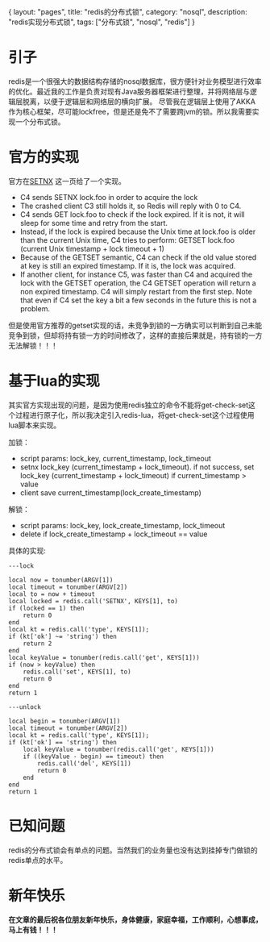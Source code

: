 {
layout: "pages",
title: "redis的分布式锁",
category: "nosql",
description: "redis实现分布式锁",
tags: ["分布式锁", "nosql", "redis"]
}

# 引子

redis是一个很强大的数据结构存储的nosql数据库，很方便针对业务模型进行效率的优化。最近我的工作是负责对现有Java服务器框架进行整理，并将网络层与逻辑层脱离，以便于逻辑层和网络层的横向扩展。
尽管我在逻辑层上使用了AKKA作为核心框架，尽可能lockfree，但是还是免不了需要跨jvm的锁。所以我需要实现一个分布式锁。

# 官方的实现
官方在[SETNX](http://redis.io/commands/setnx) 这一页给了一个实现。

* C4 sends SETNX lock.foo in order to acquire the lock
* The crashed client C3 still holds it, so Redis will reply with 0 to C4.
* C4 sends GET lock.foo to check if the lock expired. If it is not, it will sleep for some time and retry from the start.
* Instead, if the lock is expired because the Unix time at lock.foo is older than the current Unix time, C4 tries to perform: GETSET lock.foo (current Unix timestamp + lock timeout + 1)
* Because of the GETSET semantic, C4 can check if the old value stored at key is still an expired timestamp. If it is, the lock was acquired.
* If another client, for instance C5, was faster than C4 and acquired the lock with the GETSET operation, the C4 GETSET operation will return a non expired timestamp. C4 will simply restart from the first step. Note that even if C4 set the key a bit a few seconds in the future this is not a problem.

但是使用官方推荐的getset实现的话，未竞争到锁的一方确实可以判断到自己未能竞争到锁，但却将持有锁一方的时间修改了，这样的直接后果就是，持有锁的一方无法解锁！！！

# 基于lua的实现

其实官方实现出现的问题，是因为使用redis独立的命令不能将get-check-set这个过程进行原子化，所以我决定引入redis-lua，将get-check-set这个过程使用lua脚本来实现。

加锁：

* script params: lock_key, current_timestamp, lock_timeout
* setnx lock_key (current_timestamp + lock_timeout). if not success, set lock_key (current_timestamp + lock_timeout) if current_timestamp > value
* client save current_timestamp(lock_create_timestamp)

解锁：

* script params: lock_key, lock_create_timestamp, lock_timeout
* delete if lock_create_timestamp + lock_timeout == value

具体的实现:

```{lua}
---lock

local now = tonumber(ARGV[1])
local timeout = tonumber(ARGV[2])
local to = now + timeout
local locked = redis.call('SETNX', KEYS[1], to)
if (locked == 1) then
    return 0
end
local kt = redis.call('type', KEYS[1]);
if (kt['ok'] ~= 'string') then
    return 2
end
local keyValue = tonumber(redis.call('get', KEYS[1]))
if (now > keyValue) then
    redis.call('set', KEYS[1], to)
    return 0
end
return 1

---unlock

local begin = tonumber(ARGV[1])
local timeout = tonumber(ARGV[2])
local kt = redis.call('type', KEYS[1]);
if (kt['ok'] == 'string') then
    local keyValue = tonumber(redis.call('get', KEYS[1]))
    if ((keyValue - begin) == timeout) then
        redis.call('del', KEYS[1])
        return 0
    end
end
return 1
```

# 已知问题

redis的分布式锁会有单点的问题。当然我们的业务量也没有达到挂掉专门做锁的redis单点的水平。

# 新年快乐

**在文章的最后祝各位朋友新年快乐，身体健康，家庭幸福，工作顺利，心想事成，马上有钱！！！**

